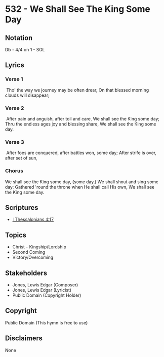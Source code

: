 # 532 - We Shall See The King Some Day

## Notation

Db - 4/4 on 1 - SOL

## Lyrics

### Verse 1

 Tho' the way we journey may be often drear,  On that blessed morning clouds will disappear; 

### Verse 2

 After pain and anguish, after toil and care, We shall see the King some day;  Thru the endless ages joy and blessing share, We shall see the King some day. 

### Verse 3

 After foes are conquered, after battles won, some day; After strife is over, after set of sun, 

### Chorus

We shall see the King some day, (some day,) We shall shout and sing some day: Gathered 'round the throne when He shall call His own, We shall see the King some day.


## Scriptures

- [I Thessalonians 4:17](https://www.biblegateway.com/passage/?search=I%20Thessalonians%204%3A17)

## Topics

- Christ - Kingship/Lordship
- Second Coming
- Victory/Overcoming

## Stakeholders

- Jones, Lewis Edgar (Composer)
- Jones, Lewis Edgar (Lyricist)
- Public Domain (Copyright Holder)

## Copyright

Public Domain
(This hymn is free to use)

## Disclaimers

None

